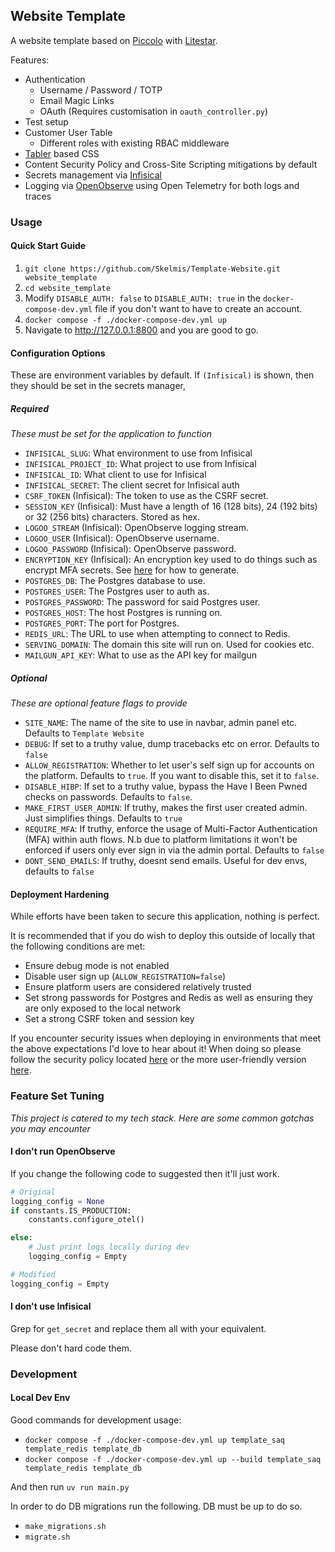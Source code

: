 Website Template
---

A website template based on [Piccolo](https://github.com/piccolo-orm/piccolo) with [Litestar](https://litestar.dev/).

Features:
- Authentication
  - Username / Password / TOTP
  - Email Magic Links
  - OAuth (Requires customisation in `oauth_controller.py`)
- Test setup
- Customer User Table
  - Different roles with existing RBAC middleware
- [Tabler](https://tabler.io/admin-template) based CSS
- Content Security Policy and Cross-Site Scripting mitigations by default
- Secrets management via [Infisical](https://infisical.com/)
- Logging via [OpenObserve](https://openobserve.ai/) using Open Telemetry for both logs and traces

### Usage

#### Quick Start Guide

1. `git clone https://github.com/Skelmis/Template-Website.git website_template`
2. `cd website_template`
3. Modify `DISABLE_AUTH: false` to `DISABLE_AUTH: true` in the `docker-compose-dev.yml` file if you don't want to have to create an account.
4. `docker compose -f ./docker-compose-dev.yml up`
5. Navigate to http://127.0.0.1:8800 and you are good to go.

#### Configuration Options

These are environment variables by default. If `(Infisical)` is shown, then they should be set in the secrets manager,

##### Required
*These must be set for the application to function*

- `INFISICAL_SLUG`: What environment to use from Infisical
- `INFISICAL_PROJECT_ID`: What project to use from Infisical
- `INFISICAL_ID`: What client to use for Infisical
- `INFISICAL_SECRET`: The client secret for Infisical auth
- `CSRF_TOKEN` (Infisical): The token to use as the CSRF secret.
- `SESSION_KEY` (Infisical): Must have a length of 16 (128 bits), 24 (192 bits) or 32 (256 bits) characters. Stored as hex.
- `LOGOO_STREAM` (Infisical): OpenObserve logging stream.
- `LOGOO_USER` (Infisical): OpenObserve username.
- `LOGOO_PASSWORD` (Infisical): OpenObserve password.
- `ENCRYPTION_KEY` (Infisical): An encryption key used to do things such as encrypt MFA secrets. See [here](https://piccolo-admin.readthedocs.io/en/latest/mfa/index.html#example) for how to generate.
- `POSTGRES_DB`: The Postgres database to use.
- `POSTGRES_USER`: The Postgres user to auth as.
- `POSTGRES_PASSWORD`: The password for said Postgres user.
- `POSTGRES_HOST`: The host Postgres is running on.
- `POSTGRES_PORT`: The port for Postgres.
- `REDIS_URL`: The URL to use when attempting to connect to Redis.
- `SERVING_DOMAIN`: The domain this site will run on. Used for cookies etc.
- `MAILGUN_API_KEY`: What to use as the API key for mailgun

##### Optional
*These are optional feature flags to provide*

- `SITE_NAME`: The name of the site to use in navbar, admin panel etc. Defaults to `Template Website`
- `DEBUG`: If set to a truthy value, dump tracebacks etc on error. Defaults to `false`
- `ALLOW_REGISTRATION`: Whether to let user's self sign up for accounts on the platform. Defaults to `true`. If you want to disable this, set it to `false`.
- `DISABLE_HIBP`: If set to a truthy value, bypass the Have I Been Pwned checks on passwords. Defaults to `false`.
- `MAKE_FIRST_USER_ADMIN`: If truthy, makes the first user created admin. Just simplifies things. Defaults to `true`
- `REQUIRE_MFA`: If truthy, enforce the usage of Multi-Factor Authentication (MFA) within auth flows. N.b due to platform limitations it won't be enforced if users only ever sign in via the admin portal. Defaults to `false`
- `DONT_SEND_EMAILS`: If truthy, doesnt send emails. Useful for dev envs, defaults to `false`

#### Deployment Hardening

While efforts have been taken to secure this application, nothing is perfect.

It is recommended that if you do wish to deploy this outside of locally that the following conditions are met:
- Ensure debug mode is not enabled
- Disable user sign up (`ALLOW_REGISTRATION=false`)
- Ensure platform users are considered relatively trusted
- Set strong passwords for Postgres and Redis as well as ensuring they are only exposed to the local network
- Set a strong CSRF token and session key

If you encounter security issues when deploying in environments that meet the above expectations I'd love to hear about it! When doing so please follow the security policy located [here](https://data.skelmis.co.nz/.well-known/security.txt) or the more user-friendly version [here](https://data.skelmis.co.nz/disclosure-policy).

### Feature Set Tuning

_This project is catered to my tech stack. Here are some common gotchas you may encounter_

#### I don't run OpenObserve

If you change the following code to suggested then it'll just work.
```python
# Original
logging_config = None
if constants.IS_PRODUCTION:
    constants.configure_otel()

else:
    # Just print logs locally during dev
    logging_config = Empty

# Modified
logging_config = Empty
```

#### I don't use Infisical

Grep for `get_secret` and replace them all with your equivalent.

Please don't hard code them.

### Development

#### Local Dev Env

Good commands for development usage:
- `docker compose -f ./docker-compose-dev.yml up template_saq template_redis template_db`
- `docker compose -f ./docker-compose-dev.yml up --build template_saq template_redis template_db`

And then run `uv run main.py`

In order to do DB migrations run the following. DB must be up to do so.
- `make_migrations.sh`
- `migrate.sh`